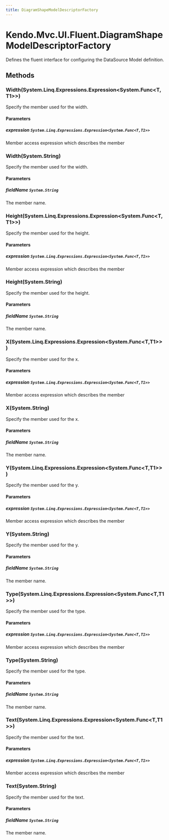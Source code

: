 ```yaml
---
title: DiagramShapeModelDescriptorFactory
---
```


# Kendo.Mvc.UI.Fluent.DiagramShapeModelDescriptorFactory
Defines the fluent interface for configuring the DataSource Model definition.




## Methods


### Width(System.Linq.Expressions.Expression\<System.Func\<T,T1\>\>)
Specify the member used for the width.


#### Parameters

##### expression `System.Linq.Expressions.Expression<System.Func<T,T1>>`
Member access expression which describes the member





### Width(System.String)
Specify the member used for the width.


#### Parameters

##### fieldName `System.String`
The member name.





### Height(System.Linq.Expressions.Expression\<System.Func\<T,T1\>\>)
Specify the member used for the height.


#### Parameters

##### expression `System.Linq.Expressions.Expression<System.Func<T,T1>>`
Member access expression which describes the member





### Height(System.String)
Specify the member used for the height.


#### Parameters

##### fieldName `System.String`
The member name.





### X(System.Linq.Expressions.Expression\<System.Func\<T,T1\>\>)
Specify the member used for the x.


#### Parameters

##### expression `System.Linq.Expressions.Expression<System.Func<T,T1>>`
Member access expression which describes the member





### X(System.String)
Specify the member used for the x.


#### Parameters

##### fieldName `System.String`
The member name.





### Y(System.Linq.Expressions.Expression\<System.Func\<T,T1\>\>)
Specify the member used for the y.


#### Parameters

##### expression `System.Linq.Expressions.Expression<System.Func<T,T1>>`
Member access expression which describes the member





### Y(System.String)
Specify the member used for the y.


#### Parameters

##### fieldName `System.String`
The member name.





### Type(System.Linq.Expressions.Expression\<System.Func\<T,T1\>\>)
Specify the member used for the type.


#### Parameters

##### expression `System.Linq.Expressions.Expression<System.Func<T,T1>>`
Member access expression which describes the member





### Type(System.String)
Specify the member used for the type.


#### Parameters

##### fieldName `System.String`
The member name.





### Text(System.Linq.Expressions.Expression\<System.Func\<T,T1\>\>)
Specify the member used for the text.


#### Parameters

##### expression `System.Linq.Expressions.Expression<System.Func<T,T1>>`
Member access expression which describes the member





### Text(System.String)
Specify the member used for the text.


#### Parameters

##### fieldName `System.String`
The member name.






